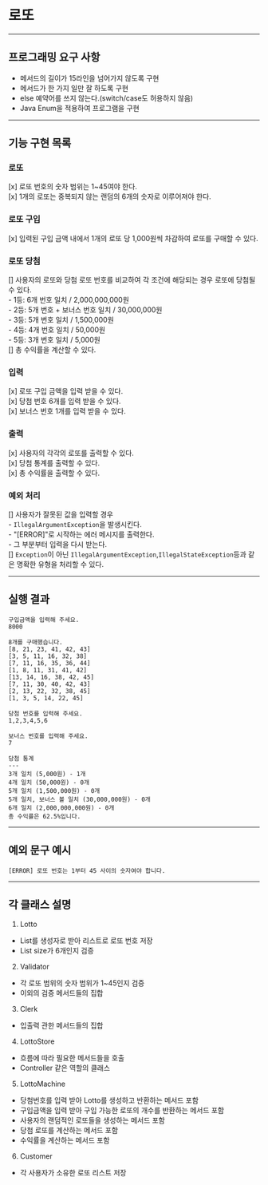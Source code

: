 # 로또

---

## 프로그래밍 요구 사항
- 메서드의 길이가 15라인을 넘어가지 않도록 구현
- 메서드가 한 가지 일만 잘 하도록 구현
- else 예약어를 쓰지 않는다.(switch/case도 허용하지 않음)
- Java Enum을 적용하여 프로그램을 구현

---

## 기능 구현 목록

### 로또
[x] 로또 번호의 숫자 범위는 1~45여야 한다.   
[x] 1개의 로또는 중복되지 않는 랜덤의 6개의 숫자로 이루어져야 한다.

### 로또 구입
[x] 입력된 구입 금액 내에서 1개의 로또 당 1,000원씩 차감하여 로또를 구매할 수 있다.

### 로또 당첨
[] 사용자의 로또와 당첨 로또 번호를 비교하여 각 조건에 해당되는 경우 로또에 당첨될 수 있다.   
    - 1등: 6개 번호 일치 / 2,000,000,000원   
    - 2등: 5개 번호 + 보너스 번호 일치 / 30,000,000원   
    - 3등: 5개 번호 일치 / 1,500,000원   
    - 4등: 4개 번호 일치 / 50,000원   
    - 5등: 3개 번호 일치 / 5,000원         
[] 총 수익률을 계산할 수 있다.   

### 입력
[x] 로또 구입 금액을 입력 받을 수 있다.   
[x] 당첨 번호 6개를 입력 받을 수 있다.   
[x] 보너스 번호 1개를 입력 받을 수 있다.   

### 출력
[x] 사용자의 각각의 로또를 출력할 수 있다.   
[x] 당첨 통계를 출력할 수 있다.   
[x] 총 수익률을 출력할 수 있다.   

### 예외 처리
[] 사용자가 잘못된 값을 입력할 경우    
    - `IllegalArgumentException`을 발생시킨다.   
    - "[ERROR]"로 시작하는 에러 메시지를 출력한다.   
    - 그 부분부터 입력을 다시 받는다.   
[] `Exception`이 아닌 `IllegalArgumentException`,`IllegalStateException`등과 같은 명확한 유형을 처리할 수 있다.   

---

## 실행 결과

```
구입금액을 입력해 주세요.
8000

8개를 구매했습니다.
[8, 21, 23, 41, 42, 43]
[3, 5, 11, 16, 32, 38]
[7, 11, 16, 35, 36, 44]
[1, 8, 11, 31, 41, 42]
[13, 14, 16, 38, 42, 45]
[7, 11, 30, 40, 42, 43]
[2, 13, 22, 32, 38, 45]
[1, 3, 5, 14, 22, 45]

당첨 번호를 입력해 주세요.
1,2,3,4,5,6

보너스 번호를 입력해 주세요.
7

당첨 통계
---
3개 일치 (5,000원) - 1개
4개 일치 (50,000원) - 0개
5개 일치 (1,500,000원) - 0개
5개 일치, 보너스 볼 일치 (30,000,000원) - 0개
6개 일치 (2,000,000,000원) - 0개
총 수익률은 62.5%입니다.

```

---

## 예외 문구 예시

```
[ERROR] 로또 번호는 1부터 45 사이의 숫자여야 합니다.
```

--- 

## 각 클래스 설명 

1. Lotto
- List<Integer>를 생성자로 받아 리스트로 로또 번호 저장
- List size가 6개인지 검증

2. Validator 
- 각 로또 범위의 숫자 범위가 1~45인지 검증
- 이외의 검증 메서드들의 집합

3. Clerk
- 입출력 관한 메서드들의 집합

4. LottoStore
- 흐름에 따라 필요한 메서드들을 호출
- Controller 같은 역할의 클래스

5. LottoMachine
- 당첨번호를 입력 받아 Lotto를 생성하고 반환하는 메서드 포함
- 구입금액을 입력 받아 구입 가능한 로또의 개수를 반환하는 메서드 포함
- 사용자의 랜덤적인 로또들을 생성하는 메서드 포함
- 당첨 로또를 계산하는 메서드 포함
- 수익률을 계산하는 메서드 포함

6. Customer
- 각 사용자가 소유한 로또 리스트 저장
